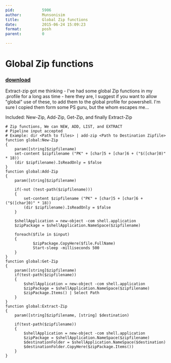 ```yaml
---
pid:            5906
author:         Munsonisim
title:          Global Zip functions
date:           2015-06-24 15:09:23
format:         posh
parent:         0

---
```


# Global Zip functions

### [download](Scripts\5906.ps1)

Extract-zip got me thinking - I've had some global Zip functions in my .profile for a long ass time - here they are, I suggest if you want to allow "global" use of these, to add them to the global profile for powershell. I'm sure I copied them form some PS guru, but the whom escapes me...

Included: New-Zip, Add-Zip, Get-Zip, and finally Extract-Zip

```posh
# Zip functions, We can NEW, ADD, LIST, and EXTRACT 
# Pipeline input accepted
# Example: dir <Path to files> | add-zip <Path to Destination Zipfile>
function global:New-Zip
{
	param([string]$zipfilename)
	set-content $zipfilename ("PK" + [char]5 + [char]6 + ("$([char]0)" * 18))
	(dir $zipfilename).IsReadOnly = $false
}
function global:Add-Zip
{
	param([string]$zipfilename)

	if(-not (test-path($zipfilename)))
	{
		set-content $zipfilename ("PK" + [char]5 + [char]6 + ("$([char]0)" * 18))
		(dir $zipfilename).IsReadOnly = $false	
	}
	
	$shellApplication = new-object -com shell.application
	$zipPackage = $shellApplication.NameSpace($zipfilename)
	
	foreach($file in $input) 
	{ 
            $zipPackage.CopyHere($file.FullName)
            Start-sleep -milliseconds 500
	}
}
function global:Get-Zip
{
	param([string]$zipfilename)
	if(test-path($zipfilename))
	{
		$shellApplication = new-object -com shell.application
		$zipPackage = $shellApplication.NameSpace($zipfilename)
		$zipPackage.Items() | Select Path
	}
}
function global:Extract-Zip
{
	param([string]$zipfilename, [string] $destination)

	if(test-path($zipfilename))
	{	
		$shellApplication = new-object -com shell.application
		$zipPackage = $shellApplication.NameSpace($zipfilename)
		$destinationFolder = $shellApplication.NameSpace($destination)
		$destinationFolder.CopyHere($zipPackage.Items())
	}
}
```
